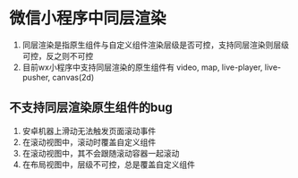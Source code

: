 # 微信小程序中同层渲染

1. 同层渲染是指原生组件与自定义组件渲染层级是否可控，支持同层渲染则层级可控，反之则不可控
2. 目前wx小程序中支持同层渲染的原生组件有 video, map, live-player, live-pusher, canvas(2d)

## 不支持同层渲染原生组件的bug

1. 安卓机器上滑动无法触发页面滚动事件
2. 在滚动视图中，滚动时覆盖自定义组件
3. 在滚动视图中，其不会跟随滚动容器一起滚动
4. 在布局视图中，层级不可控，总是覆盖自定义组件
